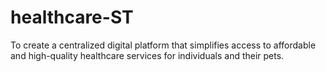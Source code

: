 # healthcare-ST
To create a centralized digital platform that simplifies access to affordable and high-quality healthcare services for individuals and their pets.
